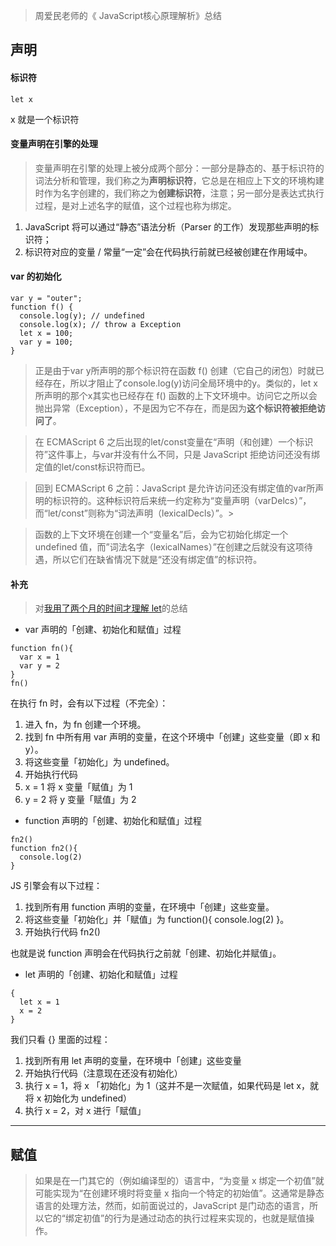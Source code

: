 > 周爱民老师的《 JavaScript核心原理解析》总结


## 声明
#### 标识符
```
let x
```
x 就是一个标识符

#### 变量声明在引擎的处理
> 变量声明在引擎的处理上被分成两个部分：一部分是静态的、基于标识符的词法分析和管理，我们称之为<strong>声明标识符</strong>，它总是在相应上下文的环境构建时作为名字创建的，我们称之为<strong>创建标识符</strong>，注意；另一部分是表达式执行过程，是对上述名字的赋值，这个过程也称为绑定。
1. JavaScript 将可以通过“静态”语法分析（Parser 的工作）发现那些声明的标识符；
2. 标识符对应的变量 / 常量“一定”会在代码执行前就已经被创建在作用域中。

#### var 的初始化
```
var y = "outer";
function f() {
  console.log(y); // undefined
  console.log(x); // throw a Exception
  let x = 100;
  var y = 100;
}
```
> 正是由于var y所声明的那个标识符在函数 f() 创建（它自己的闭包）时就已经存在，所以才阻止了console.log(y)访问全局环境中的y。类似的，let x所声明的那个x其实也已经存在 f() 函数的上下文环境中。访问它之所以会抛出异常（Exception），不是因为它不存在，而是因为<strong>这个标识符被拒绝访问了</strong>。

> 在 ECMAScript 6 之后出现的let/const变量在“声明（和创建）一个标识符”这件事上，与var并没有什么不同，只是 JavaScript 拒绝访问还没有绑定值的let/const标识符而已。

> 回到 ECMAScript 6 之前：JavaScript 是允许访问还没有绑定值的var所声明的标识符的。这种标识符后来统一约定称为“变量声明（varDelcs）”，而“let/const”则称为“词法声明（lexicalDecls）”。>

> 函数的上下文环境在创建一个“变量名”后，会为它初始化绑定一个 undefined 值，而”词法名字（lexicalNames）”在创建之后就没有这项待遇，所以它们在缺省情况下就是“还没有绑定值”的标识符。


#### 补充
> 对[我用了两个月的时间才理解 let](https://fangyinghang.com/let-in-js/)的总结
* var 声明的「创建、初始化和赋值」过程
```
function fn(){
  var x = 1
  var y = 2
}
fn()
```
在执行 fn 时，会有以下过程（不完全）：
1. 进入 fn，为 fn 创建一个环境。
2. 找到 fn 中所有用 var 声明的变量，在这个环境中「创建」这些变量（即 x 和 y）。
3. 将这些变量「初始化」为 undefined。
4. 开始执行代码
5. x = 1 将 x 变量「赋值」为 1
6. y = 2 将 y 变量「赋值」为 2
* function 声明的「创建、初始化和赋值」过程
```
fn2()
function fn2(){
  console.log(2)
}
```
JS 引擎会有以下过程：

 1. 找到所有用 function 声明的变量，在环境中「创建」这些变量。
 2. 将这些变量「初始化」并「赋值」为 function(){ console.log(2) }。
 3. 开始执行代码 fn2()
  
也就是说 function 声明会在代码执行之前就「创建、初始化并赋值」。
* let 声明的「创建、初始化和赋值」过程
```
{
  let x = 1
  x = 2
}
```
我们只看 {} 里面的过程：

1. 找到所有用 let 声明的变量，在环境中「创建」这些变量
2. 开始执行代码（注意现在还没有初始化）
3. 执行 x = 1，将 x 「初始化」为 1（这并不是一次赋值，如果代码是 let x，就将 x 初始化为 undefined）
4. 执行 x = 2，对 x 进行「赋值」


---
## 赋值
> 如果是在一门其它的（例如编译型的）语言中，“为变量 x 绑定一个初值”就可能实现为“在创建环境时将变量 x 指向一个特定的初始值”。这通常是静态语言的处理方法，然而，如前面说过的，JavaScript 是门动态的语言，所以它的“绑定初值”的行为是通过动态的执行过程来实现的，也就是赋值操作。


